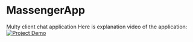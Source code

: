# MassengerApp
Multy client chat application 
Here is explanation video of the application:
[![Project Demo](https://img.youtube.com/vi/YOUTUBE_VIDEO_ID/0.jpg)](https://www.youtube.com/watch?v=Pz_HzWxegk4)

